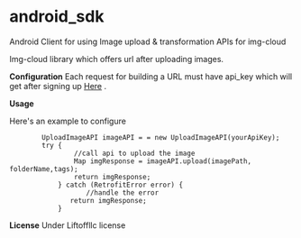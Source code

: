 # android_sdk
Android Client for using Image upload &amp; transformation APIs for img-cloud

Img-cloud library which offers url after uploading images.

<b>Configuration</b>
Each request for building a URL must have api_key which will get after signing up <a href="http://img-cloud.herokuapp.com/">Here</a> .

<b>Usage</b>

Here's an example to configure 

            UploadImageAPI imageAPI = = new UploadImageAPI(yourApiKey);
            try {
                    //call api to upload the image
                    Map imgResponse = imageAPI.upload(imagePath, folderName,tags);
                    return imgResponse;
                } catch (RetrofitError error) {
                       //handle the error
                   return imgResponse;
                }
        
<B>License</B>
Under Liftoffllc license 
